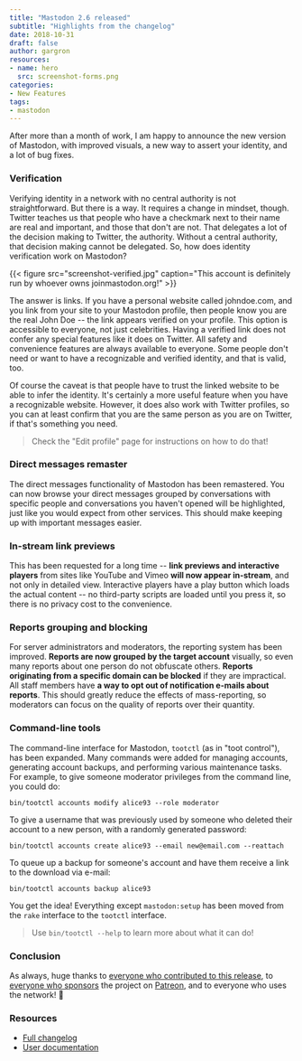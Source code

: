 ```yaml
---
title: "Mastodon 2.6 released"
subtitle: "Highlights from the changelog"
date: 2018-10-31
draft: false
author: gargron
resources:
- name: hero
  src: screenshot-forms.png
categories:
- New Features
tags:
- mastodon
---
```


After more than a month of work, I am happy to announce the new version of Mastodon, with improved visuals, a new way to assert your identity, and a lot of bug fixes.<!-- more -->

### Verification

Verifying identity in a network with no central authority is not straightforward. But there is a way. It requires a change in mindset, though. Twitter teaches us that people who have a checkmark next to their name are real and important, and those that don't are not. That delegates a lot of the decision making to Twitter, the authority. Without a central authority, that decision making cannot be delegated. So, how does identity verification work on Mastodon?

{{< figure src="screenshot-verified.jpg" caption="This account is definitely run by whoever owns joinmastodon.org!" >}}

The answer is links. If you have a personal website called johndoe.com, and you link from your site to your Mastodon profile, then people know you are the real John Doe -- the link appears verified on your profile. This option is accessible to everyone, not just celebrities. Having a verified link does not confer any special features like it does on Twitter. All safety and convenience features are always available to everyone. Some people don't need or want to have a recognizable and verified identity, and that is valid, too.

Of course the caveat is that people have to trust the linked website to be able to infer the identity. It's certainly a more useful feature when you have a recognizable website. However, it does also work with Twitter profiles, so you can at least confirm that you are the same person as you are on Twitter, if that's something you need.

> Check the "Edit profile" page for instructions on how to do that!

### Direct messages remaster

The direct messages functionality of Mastodon has been remastered. You can now browse your direct messages grouped by conversations with specific people and conversations you haven't opened will be highlighted, just like you would expect from other services. This should make keeping up with important messages easier.

### In-stream link previews

This has been requested for a long time -- **link previews and interactive players** from sites like YouTube and Vimeo **will now appear in-stream**, and not only in detailed view. Interactive players have a play button which loads the actual content -- no third-party scripts are loaded until you press it, so there is no privacy cost to the convenience.

### Reports grouping and blocking

For server administrators and moderators, the reporting system has been improved. **Reports are now grouped by the target account** visually, so even many reports about one person do not obfuscate others. **Reports originating from a specific domain can be blocked** if they are impractical. All staff members have **a way to opt out of notification e-mails about reports**. This should greatly reduce the effects of mass-reporting, so moderators can focus on the quality of reports over their quantity.

### Command-line tools

The command-line interface for Mastodon, `tootctl` (as in "toot control"), has been expanded. Many commands were added for managing accounts, generating account backups, and performing various maintenance tasks. For example, to give someone moderator privileges from the command line, you could do:

    bin/tootctl accounts modify alice93 --role moderator

To give a username that was previously used by someone who deleted their account to a new person, with a randomly generated password:

    bin/tootctl accounts create alice93 --email new@email.com --reattach

To queue up a backup for someone's account and have them receive a link to the download via e-mail:

    bin/tootctl accounts backup alice93

You get the idea! Everything except `mastodon:setup` has been moved from the `rake` interface to the `tootctl` interface.

> Use `bin/tootctl --help` to learn more about what it can do!

### Conclusion

As always, huge thanks to [everyone who contributed to this release](https://github.com/tootsuite/mastodon/releases/tag/v2.6.0), to [everyone who sponsors](https://joinmastodon.org/sponsors) the project on [Patreon](https://patreon.com/mastodon), and to everyone who uses the network! 🐘

### Resources

- [Full changelog](https://github.com/tootsuite/mastodon/releases/tag/v2.6.0)
- [User documentation](https://docs.joinmastodon.org/usage/basics/)